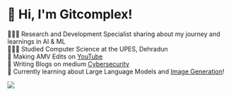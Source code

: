 # 👋 Hi, I'm Gitcomplex!
👩🏻‍💻 Research and Development Specialist sharing about my journey and learnings in AI & ML<br/>
👩🏻‍🎓 Studied Computer Science at the UPES, Dehradun<br/>
🎨 Making AMV Edits on [YouTube](https://www.youtube.com/@orionamvs9983)<br/>
🌷 Writing Blogs on medium [Cybersecurity](https://gitcomplex.medium.com/)<br/>
💭 Currently learning about Large Language Models and [Image Generation](https://huggingface.co/models?pipeline_tag=unconditional-image-generation&sort=trending)!<br/>

<!-- GitHub stats from https://github.com/anuraghazra/github-readme-stats -->
![](https://github-readme-stats.vercel.app/api?username=xsol05&theme=radical&hide_border=false&include_all_commits=true&count_private=true)<br/>
